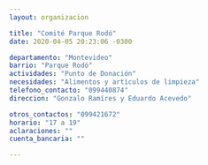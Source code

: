 ```yaml
---
layout: organizacion

title: "Comité Parque Rodó"
date: 2020-04-05 20:23:06 -0300

departamento: "Montevideo"
barrio: "Parque Rodó"
actividades: "Punto de Donación"
necesidades: "Alimentos y artículos de limpieza"
telefono_contacto: "099440874"
direccion: "Gonzalo Ramíres y Eduardo Acevedo"

otros_contactos: "099421672"
horario: "17 a 19"
aclaraciones: ""
cuenta_bancaria: ""

---
```

